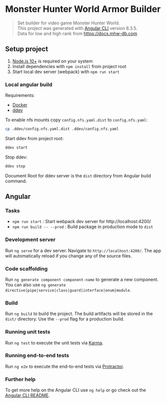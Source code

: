 Monster Hunter World Armor Builder
============================================

> Set builder for video game Monster Hunter World.  
> This project was generated with [Angular CLI](https://github.com/angular/angular-cli) version 8.3.5.  
> Data for low and high rank from https://docs.mhw-db.com

## Setup project

1. [Node.js 10+](https://nodejs.org/en/) is required on your system
2. Install dependencies with `npm install` from project root
3. Start local dev server (webpack) with `npm run start`

### Local angular build

Requirements:

* [Docker](https://www.docker.com)
* [ddev](https://ddev.readthedocs.io/en/stable/)

To enable nfs mounts copy `config.nfs.yaml.dist` to `config.nfs.yaml`:

```bash
cp .ddev/config.nfs.yaml.dist .ddev/config.nfs.yaml
```

Start ddev from project root:

```bash
ddev start
```

Stop ddev:

```bash
ddev stop
```

Document Root for ddev server is the `dist` directory from Angular build command.

## Angular

### Tasks

* `npm run start` : Start webpack dev server for http://localhost:4200/
* `npm run build -- --prod` : Build package in production mode to `dist`

### Development server

Run `ng serve` for a dev server. Navigate to `http://localhost:4200/`. The app will automatically reload if you change any of the source files.

### Code scaffolding

Run `ng generate component component-name` to generate a new component. You can also use `ng generate directive|pipe|service|class|guard|interface|enum|module`.

### Build

Run `ng build` to build the project. The build artifacts will be stored in the `dist/` directory. Use the `--prod` flag for a production build.

### Running unit tests

Run `ng test` to execute the unit tests via [Karma](https://karma-runner.github.io).

### Running end-to-end tests

Run `ng e2e` to execute the end-to-end tests via [Protractor](http://www.protractortest.org/).

### Further help

To get more help on the Angular CLI use `ng help` or go check out the [Angular CLI README](https://github.com/angular/angular-cli/blob/master/README.md).

